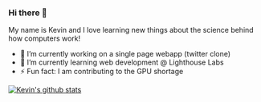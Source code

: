 ### Hi there 👋
My name is Kevin and I love learning new things about the science behind how computers work!

- 🔭 I’m currently working on a single page webapp (twitter clone)
- 🌱 I’m currently learning web development @ Lighthouse Labs
- ⚡ Fun fact: I am contributing to the GPU shortage


[![Kevin's github stats](https://github-readme-stats.vercel.app/api?username=unko-chan)](https://github.com/anuraghazra/github-readme-stats)

